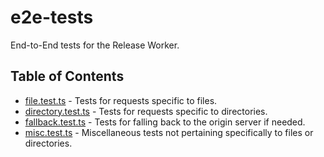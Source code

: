 # e2e-tests

End-to-End tests for the Release Worker.

## Table of Contents

- [file.test.ts](./file.test.ts) - Tests for requests specific to files.
- [directory.test.ts](./directory.test.ts) - Tests for requests specific to directories.
- [fallback.test.ts](./fallback.test.ts) - Tests for falling back to the origin server if needed.
- [misc.test.ts](./misc.test.ts) - Miscellaneous tests not pertaining specifically to files or directories.
